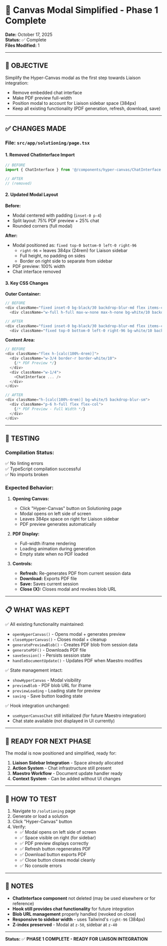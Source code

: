 # 🎨 Canvas Modal Simplified - Phase 1 Complete

**Date:** October 17, 2025  
**Status:** ✅ Complete  
**Files Modified:** 1

---

## 🎯 **OBJECTIVE**

Simplify the Hyper-Canvas modal as the first step towards Liaison integration:
- Remove embedded chat interface
- Make PDF preview full-width
- Position modal to account for Liaison sidebar space (384px)
- Keep all existing functionality (PDF generation, refresh, download, save)

---

## ✅ **CHANGES MADE**

### **File: `src/app/solutioning/page.tsx`**

#### **1. Removed ChatInterface Import**
```typescript
// BEFORE
import { ChatInterface } from '@/components/hyper-canvas/ChatInterface'

// AFTER
// (removed)
```

#### **2. Updated Modal Layout**
**Before:**
- Modal centered with padding (`inset-0 p-4`)
- Split layout: 75% PDF preview + 25% chat
- Rounded corners (full modal)

**After:**
- Modal positioned as: `fixed top-0 bottom-0 left-0 right-96`
  - `right-96` = leaves 384px (24rem) for Liaison sidebar
  - Full height, no padding on sides
  - Border on right side to separate from sidebar
- PDF preview: 100% width
- Chat interface removed

#### **3. Key CSS Changes**

**Outer Container:**
```typescript
// BEFORE
<div className="fixed inset-0 bg-black/30 backdrop-blur-md flex items-center justify-center z-50 p-4">
  <div className="w-full h-full max-w-none max-h-none bg-white/10 backdrop-blur-xl border border-white/20 rounded-2xl shadow-2xl overflow-hidden">

// AFTER
<div className="fixed inset-0 bg-black/30 backdrop-blur-md flex items-center justify-center z-50">
  <div className="fixed top-0 bottom-0 left-0 right-96 bg-white/10 backdrop-blur-xl border-r border-white/20 shadow-2xl overflow-hidden">
```

**Content Area:**
```typescript
// BEFORE
<div className="flex h-[calc(100%-4rem)]">
  <div className="w-3/4 border-r border-white/10">
    {/* PDF Preview */}
  </div>
  <div className="w-1/4">
    <ChatInterface ... />
  </div>
</div>

// AFTER
<div className="h-[calc(100%-4rem)] bg-white/5 backdrop-blur-sm">
  <div className="p-6 h-full flex flex-col">
    {/* PDF Preview - Full Width */}
  </div>
</div>
```

---

## 🧪 **TESTING**

### **Compilation Status:**
✅ No linting errors  
✅ TypeScript compilation successful  
✅ No imports broken  

### **Expected Behavior:**
1. **Opening Canvas:**
   - Click "Hyper-Canvas" button on Solutioning page
   - Modal opens on left side of screen
   - Leaves 384px space on right for Liaison sidebar
   - PDF preview generates automatically
   
2. **PDF Display:**
   - Full-width iframe rendering
   - Loading animation during generation
   - Empty state when no PDF loaded
   
3. **Controls:**
   - **Refresh:** Re-generates PDF from current session data
   - **Download:** Exports PDF file
   - **Save:** Saves current session
   - **Close (X):** Closes modal and revokes blob URL

---

## 📋 **WHAT WAS KEPT**

✅ All existing functionality maintained:
- `openHyperCanvas()` - Opens modal + generates preview
- `closeHyperCanvas()` - Closes modal + cleanup
- `generatePreviewBlob()` - Creates PDF blob from session data
- `generatePDF()` - Downloads PDF file
- `saveSession()` - Persists session state
- `handleDocumentUpdate()` - Updates PDF when Maestro modifies

✅ State management intact:
- `showHyperCanvas` - Modal visibility
- `previewBlob` - PDF blob URL for iframe
- `previewLoading` - Loading state for preview
- `saving` - Save button loading state

✅ Hook integration unchanged:
- `useHyperCanvasChat` still initialized (for future Maestro integration)
- Chat state available (not displayed in UI currently)

---

## 🎯 **READY FOR NEXT PHASE**

The modal is now positioned and simplified, ready for:
1. **Liaison Sidebar Integration** - Space already allocated
2. **Action System** - Chat infrastructure still present
3. **Maestro Workflow** - Document update handler ready
4. **Context System** - Can be added without UI changes

---

## 🚀 **HOW TO TEST**

1. Navigate to `/solutioning` page
2. Generate or load a solution
3. Click "Hyper-Canvas" button
4. Verify:
   - ✅ Modal opens on left side of screen
   - ✅ Space visible on right (for sidebar)
   - ✅ PDF preview displays correctly
   - ✅ Refresh button regenerates PDF
   - ✅ Download button exports PDF
   - ✅ Close button closes modal cleanly
   - ✅ No console errors

---

## 📝 **NOTES**

- **ChatInterface component** not deleted (may be used elsewhere or for reference)
- **Hook still provides chat functionality** for future integration
- **Blob URL management** properly handled (revoked on close)
- **Responsive to sidebar width** - uses Tailwind's `right-96` (384px)
- **Z-index preserved** - Modal at `z-50`, sidebar at `z-40`

---

**Status:** ✅ **PHASE 1 COMPLETE - READY FOR LIAISON INTEGRATION**

